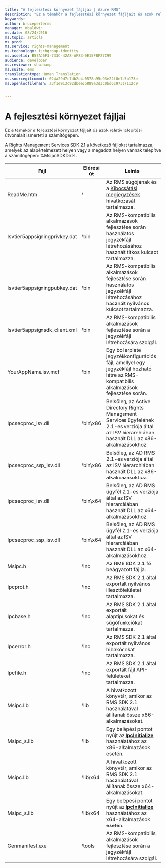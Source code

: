 ```yaml
---
title: "A fejlesztési környezet fájljai | Azure RMS"
description: "Ez a témakör a fejlesztési környezet fájljait és azok relatív telepítési útvonalait ismerteti a számítógépen."
keywords: 
author: bruceperlerms
manager: mbaldwin
ms.date: 08/24/2016
ms.topic: article
ms.prod: 
ms.service: rights-management
ms.technology: techgroup-identity
ms.assetid: B57AC6F3-733C-42A8-AF83-0E15FBF27C99
audience: developer
ms.reviewer: shubhamp
ms.suite: ems
translationtype: Human Translation
ms.sourcegitcommit: 024a29d7c7db2e4c0578a95c93e22f8e7a5b173e
ms.openlocfilehash: a3f1e913c92dbee3b889a3d3c0bd6c97317112c9


---
```


# A fejlesztési környezet fájljai

Ez a témakör a fejlesztési környezet fájljait és azok relatív telepítési útvonalait ismerteti a számítógépen.

A Rights Management Services SDK 2.1 a következő fájlokat tartalmazza, amelyek az alapértelmezett helyen vagy a megadott helyen vannak telepítve a számítógépen: %MsipcSDKDir%.

|Fájl|Elérési út|Leírás|
|----|----|-----------|
|ReadMe.htm| \ | Az RMS súgójának és a [Kibocsátási megjegyzések](release-notes-rtm.md) hivatkozását tartalmazza.|
|Isvtier5appsigningprivkey.dat|\bin|Az RMS-kompatibilis alkalmazások fejlesztése során használatos jegyzékfájl létrehozásához használt titkos kulcsot tartalmazza.|
|Isvtier5appsigningpubkey.dat|\bin|Az RMS-kompatibilis alkalmazások fejlesztése során használatos jegyzékfájl létrehozásához használt nyilvános kulcsot tartalmazza.|
|Isvtier5appsignsdk_client.xml|\bin|Az RMS-kompatibilis alkalmazások fejlesztése során a jegyzékfájl létrehozására szolgál.|
|YourAppName.isv.mcf|\bin|Egy bolierplate jegyzékkonfigurációs fájl, amellyel egy jegyzékfájl hozható létre az RMS-kompatibilis alkalmazások fejlesztése során.|
|Ipcsecproc_isv.dll|\bin\x86|Belsőleg, az Active Directory Rights Management Services ügyfelének 2.1-es verziója által az ISV hierarchiában használt DLL az x86-alkalmazásokhoz.|
|Ipcsecproc_ssp_isv.dll|\bin\x86|Belsőleg, az AD RMS 2.1-es verziója által az ISV hierarchiában használt DLL az x86-alkalmazásokhoz.|
|Ipcsecproc_isv.dll|\bin\x64|Belsőleg, az AD RMS ügyfél 2.1-es verziója által az ISV hierarchiában használt DLL az x64-alkalmazásokhoz.|
|Ipcsecproc_ssp_isv.dll|\bin\x64|Belsőleg, az AD RMS ügyfél 2.1-es verziója által az ISV hierarchiában használt DLL az x64-alkalmazásokhoz.|
|Msipc.h|\inc|Az RMS SDK 2.1 fő beágyazott fájlja.|
|Ipcprot.h|\inc|Az RMS SDK 2.1 által exportált nyilvános illesztőfelületet tartalmazza.|
|Ipcbase.h|\inc|Az RMS SDK 2.1 által exportált alaptípusokat és súgófunkciókat tartalmazza.|
|Ipcerror.h|\inc|Az RMS SDK 2.1 által exportált nyilvános hibakódokat tartalmazza.|
|Ipcfile.h|\inc|Az RMS SDK 2.1 által exportált fájl API-felületeket tartalmazza.|
|Msipc.lib|\lib|A hivatkozott könyvtár, amikor az RMS SDK 2.1 használatával állítanak össze x86-alkalmazásokat.|
|Msipc_s.lib|\lib|Egy belépési pontot nyújt az [<strong>IpcInitialize</strong>](/rights-management/sdk/2.1/api/win/functions#msipc_ipcinitialize) használatához az x86-alkalmazások esetén.|
|Msipc.lib|\lib\x64|A hivatkozott könyvtár, amikor az RMS SDK 2.1 használatával állítanak össze x64-alkalmazásokat.|
|Msipc_s.lib|\lib\x64|Egy belépési pontot nyújt az [<strong>IpcInitialize</strong>](/rights-management/sdk/2.1/api/win/functions#msipc_ipcinitialize) használatához az x64-alkalmazások esetén.|
|Genmanifest.exe|\tools|Az RMS-kompatibilis alkalmazások fejlesztése során a jegyzékfájl létrehozására szolgál.|
 

 

 



<!--HONumber=Aug16_HO4-->


